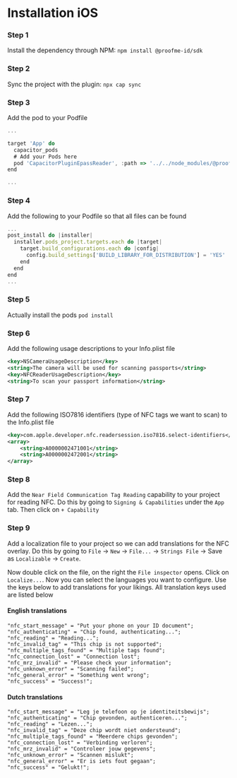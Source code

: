 # Installation iOS

### Step 1
Install the dependency through NPM: `npm install @proofme-id/sdk`

### Step 2
Sync the project with the plugin: `npx cap sync`

### Step 3
Add the pod to your Podfile
```javascript
...

target 'App' do
  capacitor_pods
  # Add your Pods here
  pod 'CapacitorPluginEpassReader', :path => '../../node_modules/@proofme-id/sdk/web/reader'
end

...
```

### Step 4
Add the following to your Podfile so that all files can be found
```javascript
...
post_install do |installer|
  installer.pods_project.targets.each do |target|
    target.build_configurations.each do |config|
      config.build_settings['BUILD_LIBRARY_FOR_DISTRIBUTION'] = 'YES'
    end
  end
end
...
```

### Step 5
Actually install the pods `pod install`

### Step 6
Add the following usage descriptions to your Info.plist file

```xml
<key>NSCameraUsageDescription</key>
<string>The camera will be used for scanning passports</string>
<key>NFCReaderUsageDescription</key>
<string>To scan your passport information</string>
```

### Step 7
Add the following ISO7816 identifiers (type of NFC tags we want to scan) to the Info.plist file
```xml
<key>com.apple.developer.nfc.readersession.iso7816.select-identifiers</key>
<array>
    <string>A0000002471001</string>
    <string>A0000002472001</string>
</array>
```

### Step 8
Add the `Near Field Communication Tag Reading` capability to your project for reading NFC. Do this by going to `Signing & Capabilities` under the `App` tab. Then click on `+ Capability`

### Step 9
Add a localization file to your project so we can add translations for the NFC overlay. Do this by going to `File` -> `New` -> `File...` -> `Strings File` -> Save as `Localizable` -> `Create`.

Now double click on the file, on the right the `File inspector` opens. Click on `Localize...`. Now you can select the languages you want to configure. Use the keys below to add translations for your likings. All translation keys used are listed below

#### English translations
```english
"nfc_start_message" = "Put your phone on your ID document";
"nfc_authenticating" = "Chip found, authenticating...";
"nfc_reading" = "Reading...";
"nfc_invalid_tag" = "This chip is not supported";
"nfc_multiple_tags_found" = "Multiple tags found";
"nfc_connection_lost" = "Connection lost";
"nfc_mrz_invalid" = "Please check your information";
"nfc_unknown_error" = "Scanning failed";
"nfc_general_error" = "Something went wrong";
"nfc_success" = "Success!";
```

#### Dutch translations
```dutch
"nfc_start_message" = "Leg je telefoon op je identiteitsbewijs";
"nfc_authenticating" = "Chip gevonden, authenticeren...";
"nfc_reading" = "Lezen...";
"nfc_invalid_tag" = "Deze chip wordt niet ondersteund";
"nfc_multiple_tags_found" = "Meerdere chips gevonden";
"nfc_connection_lost" = "Verbinding verloren";
"nfc_mrz_invalid" = "Controleer jouw gegevens";
"nfc_unknown_error" = "Scannen mislukt";
"nfc_general_error" = "Er is iets fout gegaan";
"nfc_success" = "Gelukt!";
```

